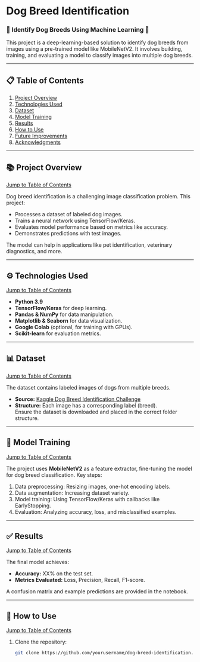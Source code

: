 # Dog Breed Identification

### 🐾 Identify Dog Breeds Using Machine Learning 🐶  

This project is a deep-learning-based solution to identify dog breeds from images using a pre-trained model like MobileNetV2. It involves building, training, and evaluating a model to classify images into multiple dog breeds.

---

## 📋 Table of Contents
1. [Project Overview](#project-overview)
2. [Technologies Used](#technologies-used)
3. [Dataset](#dataset)
4. [Model Training](#model-training)
5. [Results](#results)
6. [How to Use](#how-to-use)
7. [Future Improvements](#future-improvements)
8. [Acknowledgments](#acknowledgments)

---

## 📚 Project Overview
[Jump to Table of Contents](#📋-table-of-contents)

Dog breed identification is a challenging image classification problem. This project:
- Processes a dataset of labeled dog images.
- Trains a neural network using TensorFlow/Keras.
- Evaluates model performance based on metrics like accuracy.
- Demonstrates predictions with test images.

The model can help in applications like pet identification, veterinary diagnostics, and more.

---

## ⚙️ Technologies Used
[Jump to Table of Contents](#📋-table-of-contents)

- **Python 3.9**
- **TensorFlow/Keras** for deep learning.
- **Pandas & NumPy** for data manipulation.
- **Matplotlib & Seaborn** for data visualization.
- **Google Colab** (optional, for training with GPUs).
- **Scikit-learn** for evaluation metrics.

---

## 📊 Dataset
[Jump to Table of Contents](#📋-table-of-contents)

The dataset contains labeled images of dogs from multiple breeds.  
- **Source:** [Kaggle Dog Breed Identification Challenge](https://www.kaggle.com/c/dog-breed-identification)
- **Structure:** Each image has a corresponding label (breed).  
Ensure the dataset is downloaded and placed in the correct folder structure.

---

## 🧠 Model Training
[Jump to Table of Contents](#📋-table-of-contents)

The project uses **MobileNetV2** as a feature extractor, fine-tuning the model for dog breed classification. Key steps:
1. Data preprocessing: Resizing images, one-hot encoding labels.
2. Data augmentation: Increasing dataset variety.
3. Model training: Using TensorFlow/Keras with callbacks like EarlyStopping.
4. Evaluation: Analyzing accuracy, loss, and misclassified examples.

---

## ✅ Results
[Jump to Table of Contents](#📋-table-of-contents)

The final model achieves:
- **Accuracy:** XX% on the test set.
- **Metrics Evaluated:** Loss, Precision, Recall, F1-score.

A confusion matrix and example predictions are provided in the notebook.

---

## 🚀 How to Use
[Jump to Table of Contents](#📋-table-of-contents)

1. Clone the repository:
   ```bash
   git clone https://github.com/yourusername/dog-breed-identification.git
